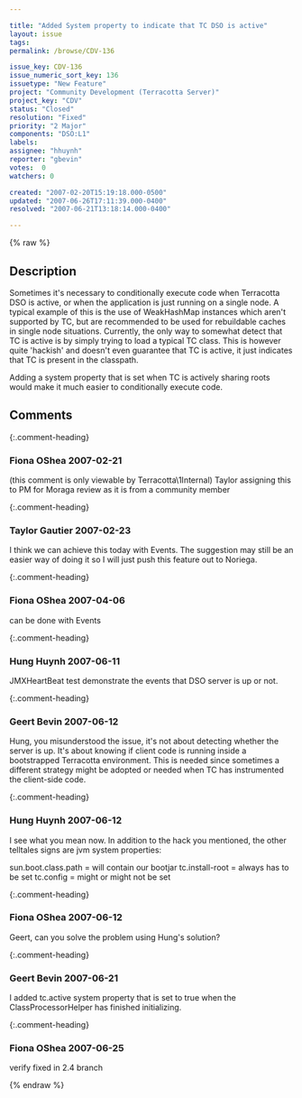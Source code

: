 ```yaml
---

title: "Added System property to indicate that TC DSO is active"
layout: issue
tags: 
permalink: /browse/CDV-136

issue_key: CDV-136
issue_numeric_sort_key: 136
issuetype: "New Feature"
project: "Community Development (Terracotta Server)"
project_key: "CDV"
status: "Closed"
resolution: "Fixed"
priority: "2 Major"
components: "DSO:L1"
labels: 
assignee: "hhuynh"
reporter: "gbevin"
votes:  0
watchers: 0

created: "2007-02-20T15:19:18.000-0500"
updated: "2007-06-26T17:11:39.000-0400"
resolved: "2007-06-21T13:18:14.000-0400"

---
```




{% raw %}



## Description

<div markdown="1" class="description">

Sometimes it's necessary to conditionally execute code when Terracotta DSO is active, or when the application is just running on a single node. A typical example of this is the use of WeakHashMap instances which aren't supported by TC, but are recommended to be used for rebuildable caches in single node situations. Currently, the only way to somewhat detect that TC is active is by simply trying to load a typical TC class. This is however quite 'hackish' and doesn't even guarantee that TC is active, it just indicates that TC is present in the classpath.

Adding a system property that is set when TC is actively sharing roots would make it much easier to conditionally execute code.

</div>

## Comments


{:.comment-heading}
### **Fiona OShea** <span class="date">2007-02-21</span>

<div markdown="1" class="comment">

(this comment is only viewable by Terracotta\1Internal)
Taylor assigning this to PM for Moraga review as it is from a community member

</div>


{:.comment-heading}
### **Taylor Gautier** <span class="date">2007-02-23</span>

<div markdown="1" class="comment">

I think we can achieve this today with Events.  The suggestion may still be an easier way of doing it so I will just push this feature out to Noriega.

</div>


{:.comment-heading}
### **Fiona OShea** <span class="date">2007-04-06</span>

<div markdown="1" class="comment">

can be done with Events

</div>


{:.comment-heading}
### **Hung Huynh** <span class="date">2007-06-11</span>

<div markdown="1" class="comment">

JMXHeartBeat test demonstrate the events that DSO server is up or not.

</div>


{:.comment-heading}
### **Geert Bevin** <span class="date">2007-06-12</span>

<div markdown="1" class="comment">

Hung, you misunderstood the issue, it's not about detecting whether the server is up. It's about knowing if client code is running inside a bootstrapped Terracotta environment. This is needed since sometimes a different strategy might be adopted or needed when TC has instrumented the client-side code.

</div>


{:.comment-heading}
### **Hung Huynh** <span class="date">2007-06-12</span>

<div markdown="1" class="comment">

I see what you mean now. In addition to the hack you mentioned, the other telltales signs are jvm system properties:

sun.boot.class.path = will contain our bootjar
tc.install-root = always has to be set
tc.config = might or might not be set


</div>


{:.comment-heading}
### **Fiona OShea** <span class="date">2007-06-12</span>

<div markdown="1" class="comment">

Geert, can you solve the problem using Hung's solution?

</div>


{:.comment-heading}
### **Geert Bevin** <span class="date">2007-06-21</span>

<div markdown="1" class="comment">

I added tc.active system property that is set to true when the ClassProcessorHelper has finished initializing.

</div>


{:.comment-heading}
### **Fiona OShea** <span class="date">2007-06-25</span>

<div markdown="1" class="comment">

verify fixed in 2.4 branch

</div>



{% endraw %}
